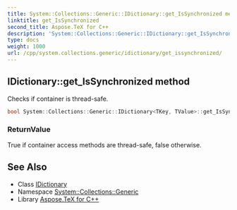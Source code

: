 ```yaml
---
title: System::Collections::Generic::IDictionary::get_IsSynchronized method
linktitle: get_IsSynchronized
second_title: Aspose.TeX for C++
description: 'System::Collections::Generic::IDictionary::get_IsSynchronized method. Checks if container is thread-safe in C++.'
type: docs
weight: 1000
url: /cpp/system.collections.generic/idictionary/get_issynchronized/
---
```

## IDictionary::get_IsSynchronized method


Checks if container is thread-safe.

```cpp
bool System::Collections::Generic::IDictionary<TKey, TValue>::get_IsSynchronized() const
```


### ReturnValue

True if container access methods are thread-safe, false otherwise.

## See Also

* Class [IDictionary](../)
* Namespace [System::Collections::Generic](../../)
* Library [Aspose.TeX for C++](../../../)
